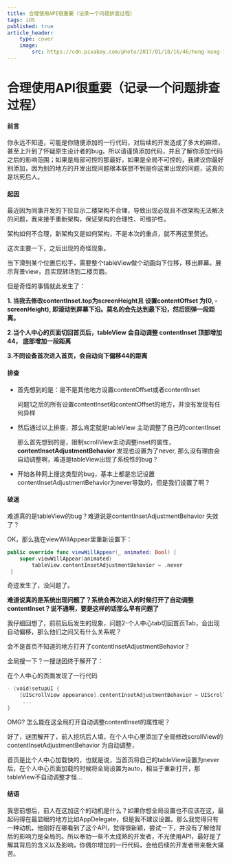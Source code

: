 ```yaml
---
title: 合理使用API很重要（记录一个问题排查过程）
tags: iOS
published: true
article_header:
    type: cover 
    image:
        src: https://cdn.pixabay.com/photo/2017/01/18/16/46/hong-kong-1990268_1280.jpg
---
```


# 合理使用API很重要（记录一个问题排查过程）

#### 前言

你永远不知道，可能是你随便添加的一行代码，对后续的开发造成了多大的麻烦，甚至上升到了怀疑原生设计者的bug。所以请谨慎添加代码，并且了解你添加代码之后的影响范围；如果是局部可控的那最好，如果是全局不可控的，我建议你最好别添加，因为别的地方的开发出现问题根本联想不到是你这里出现的问题，这真的是坑死后人。

#### 起因

最近因为同事开发的下拉显示二楼架构不合理，导致出现必现且不改架构无法解决的问题，我来接手重新架构，保证架构的合理性、可维护性。

架构如何不合理，新架构又是如何架构，不是本次的重点，就不再这里赘述。

这次主要一下，之后出现的奇怪现象。

当下滑到某个位置后松手，需要整个tableView做个动画向下位移，移出屏幕。展示背景view，且实现转场到二楼页面。

但是奇怪的事情就此发生了：

**1. 当我去修改contentInset.top为screenHeight且 设置contentOffset 为(0, -screenHeight), 即滚动到屏幕下沿。莫名的会先达到最下沿，然后回弹一段距离。**

**2.当个人中心的页面切回首页后，tableView 会自动调整 contentInset 顶部增加44， 底部增加一段距离**

**3.不同设备首次进入首页，会自动向下偏移44的距离**

#### 排查

* 首先想到的是：是不是其他地方设置contentOffset或者contentInset
  
  问题1之后的所有设置contentInset和contentOffset的地方，并没有发现有任何异样

* 然后通过以上排查，那么肯定就是tableView 主动调整了自己的contentInset
  
  那么首先想到的是，限制scrollView主动调整inset的属性，**contentInsetAdjustmentBehavior** 发现也设置为了never, 那么没有理由会自动调整啊，难道是tableView出现了系统性的bug？

* 开始各种网上搜这类型的bug，基本上都是忘记设置contentInsetAdjustmentBehavior为never导致的，但是我们设置了啊？

#### 破迷

难道真的是tableView的bug？难道说是contentInsetAdjustmentBehavior 失效了？

OK，那么我在viewWillAppear里重新设置下：

```swift
public override func viewWillAppear(_ animated: Bool) {
    super.viewWillAppear(animated)
        tableView.contentInsetAdjustmentBehavior = .never
 }
```

奇迹发生了，没问题了。

**难道说真的是系统出现问题了？系统会再次进入的时候打开了自动调整contentInset？说不通啊，要是这样的话那么早有问题了**

我仔细回想了，前前后后发生的现象，问题2-个人中心tab切回首页Tab，会出现自动偏移，那么他们之间又有什么关系呢？

会不是首页不知道的地方打开了contentInsetAdjustmentBehavior？

全局搜一下？一搜谜团终于解开了：

在个人中心的页面发现了一行代码

```swift
- (void)setupUI {
    [UIScrollView appearance].contentInsetAdjustmentBehavior = UIScrollViewContentInsetAdjustmentAutomatic;
     ...   
}
```

OMG? 怎么能在这全局打开自动调整contentInset的属性呢？

好了，谜团解开了，前人挖坑后人填，在个人中心里添加了全局修改scrollView的contentInsetAdjustmentBehavior 为自动调整，

首页是比个人中心加载快的，也就是说，当首页将自己的tableView设置为never后，在个人中心页面加载的时候将全局设置为auto，相当于重新打开，那tableView不自动调整才怪...

#### 结语

我思前想后，前人在这加这个的动机是什么？如果你想全局设置也不应该在这，最起码得在最显眼的地方比如AppDelegate，但是我不建议设置。那么我觉得只有一种动机，他刚好在哪看到了这个API，觉得很新颖，尝试一下，并没有了解他背后的影响力是全局的。所以奉劝一些不太成熟的开发者，不光使用API，最好是了解其背后的含义以及影响，你偶尔增加的一行代码，会给后续的开发者带来极大痛苦。

​    
